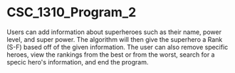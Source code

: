 # CSC_1310_Program_2

Users can add information about superheroes such as their name, power level, and super power. The algorithm will then give the superhero a Rank (S-F) based off of the given information. The user can also remove specific heroes, view the rankings from the best or from the worst, search for a specic hero's information, and end the program.
